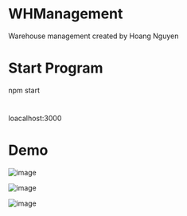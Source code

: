 # WHManagement
Warehouse management created by Hoang Nguyen
# Start Program

npm start
# 
loacalhost:3000

# Demo
![image](https://github.com/user-attachments/assets/efb2a1d9-7fc8-4a28-86fb-b5c571ddeab5)

![image](https://github.com/user-attachments/assets/16ea11c7-9c7c-4179-807f-6de136282c35)

![image](https://github.com/user-attachments/assets/5302b06d-ddb3-4dad-9439-deb42ab95a00)









